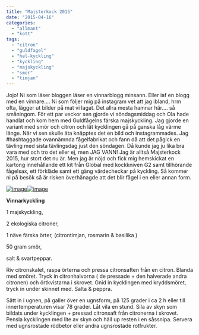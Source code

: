 ```yaml
---
title: "Majsterkock 2015"
date: "2015-04-16"
categories: 
  - "allmant"
  - "kott"
tags: 
  - "citron"
  - "guldfagel"
  - "hel-kyckling"
  - "kyckling"
  - "majskyckling"
  - "smor"
  - "timjan"
---
```


Jojo! Ni som läser bloggen läser en vinnarblogg minsann. Eller iaf en blogg med en vinnare.... Ni som följer mig på instagram vet att jag ibland, hrm ofta, lägger ut bilder på mat vi lagat. Det allra mesta hamnar här.... så småningom. För ett par veckor sen gjorde vi söndagsmiddag och Ola hade handlat och kom hem med Guldfågelns färska majskyckling. Jag gjorde en variant med smör och citron och lät kycklingen gå på ganska låg värme länge. När vi sen skulle äta knäpptes det en bild och instagrammades. Jag #hashtaggade ovannämnda fågelfabrikat och fann då att det pågick en tävling med sista tävlingsdag just den söndagen. Då kunde jag ju lika bra vara med och tro det eller ej, men JAG VANN! Jag är alltså Majsterkock 2015, hur stort det nu är. Men jag är nöjd och fick mig hemskickat en kartong innehållande ett kit från Global med kockkniven G2 samt tillhörande fågelsax, ett förkläde samt ett gäng värdecheckar på kyckling. Så kommer ni på besök så är risken överhänagde att det blir fågel i en eller annan form.

[![image](images/image5-1024x768.jpg)](http://import.local/wp-content/uploads/2015/04/image5.jpg)[![image](images/image7-1024x1024.jpg)](http://import.local/wp-content/uploads/2015/04/image7.jpg)

**Vinnarkyckling**

1 majskyckling,

2 ekologiska citroner,

1 näve färska örter, (citrontimjan, rosmarin & basilika )

50 gram smör,

salt & svartpeppar.

Riv citronskalet, raspa örterna och pressa citronsaften från en citron. Blanda med smöret. Tryck in citronhalvorna ( de pressade + den halverade andra citronen) och örtkvistarna i skrovet. Gnid in kycklingen med kryddsmöret, tryck in under skinnet med. Salta & peppra.

Sätt in i ugnen, på galler över en ugnsform, på 125 grader i ca 2 h eller till innertemperaturen visar 78 grader. Låt vila en stund. Sila av skyn som bildats under kycklingen + pressad citronsaft från citronerna i skrovet. Pensla kycklingen med lite av skyn och häll up resten i en såssnipa. Servera med ugnsrostade rödbetor eller andra ugnsrostade rotfrukter.
